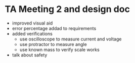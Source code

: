 # TA Meeting 2 and design doc

- improved visual aid
- error percentage addad to requirements
- added verifications
  - use oscilloscope to measure current and voltage
  - use protractor to measure angle
  - use known mass to verify scale works
- talk about safety
